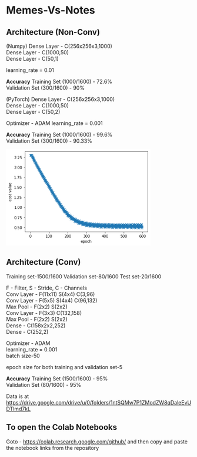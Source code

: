 # Memes-Vs-Notes
## Architecture (Non-Conv)
(Numpy)
Dense Layer - C(256x256x3,1000)   
Dense Layer - C(1000,50)  
Dense Layer - C(50,1)   


learning_rate = 0.01  

**Accuracy**
Training Set (1000/1600) - 72.6%  
Validation Set (300/1600) - 90%

(PyTorch)
Dense Layer - C(256x256x3,1000)   
Dense Layer - C(1000,50)  
Dense Layer - C(50,2)   

Optimizer - ADAM
learning_rate = 0.001  

**Accuracy**
Training Set (1000/1600) - 99.6%  
Validation Set (300/1600) - 90.33%

![alt text](https://github.com/priyansh-design/Memes-Vs-Notes/blob/main/download.png)

## Architecture (Conv)
Training set-1500/1600
Validation set-80/1600
Test set-20/1600

F - Filter, S - Stride, C - Channels   
Conv Layer - F(11x11) S(4x4) C(3,96)  
Conv Layer - F(5x5) S(4x4) C(96,132)  
Max Pool - F(2x2) S(2x2)   
Conv Layer - F(3x3) C(132,158)   
Max Pool - F(2x2) S(2x2)  
Dense - C(158x2x2,252)   
Dense - C(252,2)   

Optimizer - ADAM   
learning_rate = 0.001   
batch size-50

epoch size for both training and validation set-5

**Accuracy**
Training Set (1500/1600) - 95%   
Validation Set (80/1600) - 95%


Data is at
https://drive.google.com/drive/u/0/folders/1ntSQMw7P1ZModZW8qDaleEvUDTlmd7kL


## To open the Colab Notebooks
Goto - https://colab.research.google.com/github/
and then copy and paste the notebook links from the repository